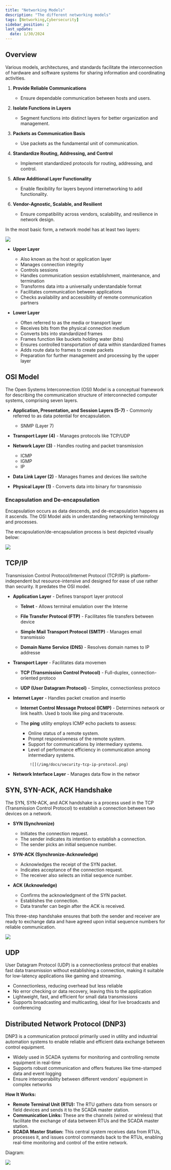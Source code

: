 ```yaml
---
title: "Networking Models"
description: "The different networking models"
tags: [Networking,Cybersecurity]
sidebar_position: 2
last_update:
  date: 1/30/2024
---
```



## Overview

Various models, architectures, and standards facilitate the interconnection of hardware and software systems for sharing information and coordinating activities. 

1. **Provide Reliable Communications**

   - Ensure dependable communication between hosts and users.

2. **Isolate Functions in Layers**

   - Segment functions into distinct layers for better organization and management.

3. **Packets as Communication Basis**

   - Use packets as the fundamental unit of communication.

4. **Standardize Routing, Addressing, and Control**

   - Implement standardized protocols for routing, addressing, and control.

5. **Allow Additional Layer Functionality**

   - Enable flexibility for layers beyond internetworking to add functionality.

6. **Vendor-Agnostic, Scalable, and Resilient**

   - Ensure compatibility across vendors, scalability, and resilience in network design.

In the most basic form, a network model has at least two layers:


<div class="img-center">

![](/img/docs/security-tcp-ip-osi-model.png)


</div>


- **Upper Layer**
    - Also known as the host or application layer
    - Manages connection integrity
    - Controls sessions
    - Handles communication session establishment, maintenance, and termination
    - Transforms data into a universally understandable format
    - Facilitates communication between applications
    - Checks availability and accessibility of remote communication partners

- **Lower Layer**
    - Often referred to as the media or transport layer
    - Receives bits from the physical connection medium
    - Converts bits into standardized frames
    - Frames function like buckets holding water (bits)
    - Ensures controlled transportation of data within standardized frames
    - Adds route data to frames to create packets
    - Preparation for further management and processing by the upper layer

## OSI Model

The Open Systems Interconnection (OSI) Model is a conceptual framework for describing the communication structure of interconnected computer systems, comprising seven layers. 

- **Application, Presentation, and Session Layers (5-7)** - Commonly referred to as data
potential for encapsulation.

  - SNMP (Layer 7)

- **Transport Layer (4)** - Manages protocols like TCP/UDP

- **Network Layer (3)** - Handles routing and packet transmission

  - ICMP 
  - IGMP 
  - IP

- **Data Link Layer (2)** - Manages frames and devices like switche

- **Physical Layer (1)** - Converts data into binary for transmissio


### Encapsulation and De-encapsulation

Encapsulation occurs as data descends, and de-encapsulation happens as it ascends. The OSI Model aids in understanding networking terminology and processes.

The encapsulation/de-encapsulation process is best depicted visually below: 

![](/img/docs/security-encap-deencap-diagram.png)


## TCP/IP

Transmission Control Protocol/Internet Protocol (TCP/IP) is platform-independent but resource-intensive and designed for ease of use rather than security. It predates the OSI model.

  - **Application Layer** - Defines transport layer protocol


    - **Telnet** - Allows terminal emulation over the Interne

    - **File Transfer Protocol (FTP)** - Facilitates file transfers between device

    - **Simple Mail Transport Protocol (SMTP)** - Manages email transmissio

    - **Domain Name Service (DNS)** - Resolves domain names to IP addresse



  - **Transport Layer** - Facilitates data movemen


    - **TCP (Transmission Control Protocol)** - Full-duplex, connection-oriented protoco

    - **UDP (User Datagram Protocol)** - Simplex, connectionless protoco


  - **Internet Layer** - Handles packet creation and insertio


    - **Internet Control Message Protocol (ICMP)** - Determines network or link health. Used b
    tools like ping and traceroute.

    - The **ping** utility employs ICMP echo packets to assess:

        - Online status of a remote system.
        - Prompt responsiveness of the remote system.
        - Support for communications by intermediary systems.
        - Level of performance efficiency in communication among intermediary systems.

              
        <div class="img-center">

              ![](/img/docs/security-tcp-ip-protocol.png)
              

        </div>



  - **Network Interface Layer** - Manages data flow in the networ





## SYN, SYN-ACK, ACK Handshake

The SYN, SYN-ACK, and ACK handshake is a process used in the TCP (Transmission Control Protocol) to establish a connection between two devices on a network. 

- **SYN (Synchronize)** 

  - Initiates the connection request.
  - The sender indicates its intention to establish a connection.
  - The sender picks an initial sequence number.

- **SYN-ACK (Synchronize-Acknowledge)** 

  - Acknowledges the receipt of the SYN packet.
  - Indicates acceptance of the connection request.
  - The receiver also selects an initial sequence number.

- **ACK (Acknowledge)** 

  - Confirms the acknowledgment of the SYN packet.
  - Establishes the connection.
  - Data transfer can begin after the ACK is received.

This three-step handshake ensures that both the sender and receiver are ready to exchange data and have agreed upon initial sequence numbers for reliable communication.


<div class="img-center">

![](/img/docs/security-syn-ack-syn.png)


</div>


## UDP

User Datagram Protocol (UDP) is a connectionless protocol that enables fast data transmission without establishing a connection, making it suitable for low-latency applications like gaming and streaming.

- Connectionless, reducing overhead but less reliable
- No error checking or data recovery, leaving this to the application
- Lightweight, fast, and efficient for small data transmissions
- Supports broadcasting and multicasting, ideal for live broadcasts and conferencing

## Distributed Network Protocol (DNP3)

DNP3 is a communication protocol primarily used in utility and industrial automation systems to enable reliable and efficient data exchange between control equipment.

- Widely used in SCADA systems for monitoring and controlling remote equipment in real-time
- Supports robust communication and offers features like time-stamped data and event logging
- Ensure interoperability between different vendors' equipment in complex networks

**How It Works:**

- **Remote Terminal Unit (RTU):** The RTU gathers data from sensors or field devices and sends it to the SCADA master station.
- **Communication Links:** These are the channels (wired or wireless) that facilitate the exchange of data between RTUs and the SCADA master station.
- **SCADA Master Station:** This central system receives data from RTUs, processes it, and issues control commands back to the RTUs, enabling real-time monitoring and control of the entire network.

Diagram:

<div class='img-center'>

![](/img/docs/networking-models-dnp3-for-scada.png)

</div>
